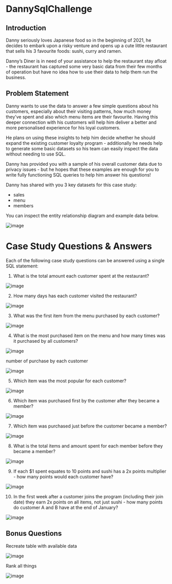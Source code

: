 # DannySqlChallenge
## Introduction
Danny seriously loves Japanese food so in the beginning of 2021, he decides to embark upon a risky venture and opens up a cute little restaurant that sells his 3 favourite foods: sushi, curry and ramen.

Danny’s Diner is in need of your assistance to help the restaurant stay afloat - the restaurant has captured some very basic data from their few months of operation but have no idea how to use their data to help them run the business.

## Problem Statement

Danny wants to use the data to answer a few simple questions about his customers, especially about their visiting patterns, how much money they’ve spent and also which menu items are their favourite. Having this deeper connection with his customers will help him deliver a better and more personalised experience for his loyal customers.

He plans on using these insights to help him decide whether he should expand the existing customer loyalty program - additionally he needs help to generate some basic datasets so his team can easily inspect the data without needing to use SQL.

Danny has provided you with a sample of his overall customer data due to privacy issues - but he hopes that these examples are enough for you to write fully functioning SQL queries to help him answer his questions!

Danny has shared with you 3 key datasets for this case study:

- sales
- menu
- members

You can inspect the entity relationship diagram and example data below.

![image](https://user-images.githubusercontent.com/89348077/162624454-6bacf3fb-f26b-4bd1-87e8-35f7fc1e39f7.png)

# Case Study Questions & Answers
Each of the following case study questions can be answered using a single SQL statement:

1.	What is the total amount each customer spent at the restaurant?

![image](https://user-images.githubusercontent.com/89348077/162639691-13c7392d-cee4-4a85-9aa7-245dfab7ef40.png)

2.	How many days has each customer visited the restaurant?


![image](https://user-images.githubusercontent.com/89348077/162639783-586ba9ad-e152-46de-b91f-fcd3f4630306.png)

3.	What was the first item from the menu purchased by each customer?


![image](https://user-images.githubusercontent.com/89348077/162639814-43587149-b9d6-474d-b068-1f3033b30851.png)

4.	What is the most purchased item on the menu and how many times was it purchased by all customers?

![image](https://user-images.githubusercontent.com/89348077/162639842-08460217-0909-40bc-9fd5-0e3d23044b0e.png)

number of purchase by each customer

![image](https://user-images.githubusercontent.com/89348077/162639857-664b8c9e-bee7-4aa9-96c4-d6843a906347.png)

5.	Which item was the most popular for each customer?

![image](https://user-images.githubusercontent.com/89348077/162639878-d7c46176-e7ee-48a1-9aef-8fead0b92a1d.png)

6.	Which item was purchased first by the customer after they became a member?

![image](https://user-images.githubusercontent.com/89348077/162639907-37272821-b853-475a-bad4-5f762f4a7686.png)

7.	Which item was purchased just before the customer became a member?

![image](https://user-images.githubusercontent.com/89348077/162639935-a5d8428a-5fda-496f-8003-df2fb808aa8d.png)

8.	What is the total items and amount spent for each member before they became a member?

![image](https://user-images.githubusercontent.com/89348077/162639958-095b80ab-aacf-41b1-8a19-73ef6bd1dae5.png)

9.	If each $1 spent equates to 10 points and sushi has a 2x points multiplier - how many points would each customer have?

![image](https://user-images.githubusercontent.com/89348077/162639976-6129e7f2-5be4-4f6c-955b-36569e4db39c.png)

10.	In the first week after a customer joins the program (including their join date) they earn 2x points on all items, not just sushi - how many points do customer A and B have at the end of January?

![image](https://user-images.githubusercontent.com/89348077/162639999-08230e1c-9d08-4644-8f40-b71fa84df828.png)

## Bonus Questions

 Recreate table with available data
 
 ![image](https://user-images.githubusercontent.com/89348077/162640150-d54273a8-84a7-494d-b890-a2859b43ae11.png)

Rank all things

![image](https://user-images.githubusercontent.com/89348077/162640194-38cb3d6b-7697-489e-9bab-125ba8b2f4ef.png)




